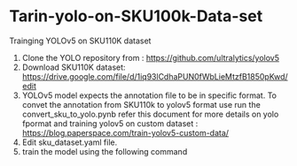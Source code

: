 # Tarin-yolo-on-SKU100k-Data-set
Trainging YOLOv5 on SKU110K dataset 
1. Clone the YOLO repository from : https://github.com/ultralytics/yolov5
2. Download SKU110K dataset: https://drive.google.com/file/d/1iq93lCdhaPUN0fWbLieMtzfB1850pKwd/edit
3. YOLOv5 model expects the annotation file to be in specific format. To convet the annotation from SKU110k to yolov5 format use run the convert_sku_to_yolo.pynb 
    refer this document for more details on yolo fpormat and training yolov5 on custom dataset : https://blog.paperspace.com/train-yolov5-custom-data/
5. Edit sku_dataset.yaml file.
6. train the model using the following command
 
